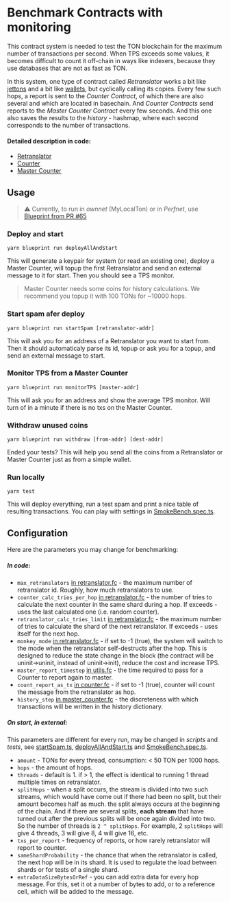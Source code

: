 # Benchmark Contracts with monitoring

This contract system is needed to test the TON blockchain for the maximum
number of transactions per second. When TPS exceeds some values, it
becomes difficult to count it off-chain in ways like indexers, because
they use databases that are not as fast as TON.

In this system, one type of contract called _Retranslator_ works a bit
like
[jettons](https://github.com/ton-blockchain/TEPs/blob/master/text/0074-jettons-standard.md)
and a bit like
[wallets](https://ton-community.github.io/tutorials/01-wallet/), but
cyclically calling its copies. Every few such hops, a report is sent to
the _Counter Contract_, of which there are also several and which are
located in basechain. And _Counter Contracts_ send reports to the _Master
Counter Contract_ every few seconds. And this one also saves the results
to the _history_ - hashmap, where each second corresponds to the number of
transactions.

#### Detailed description in code:

-   [Retranslator](contracts/counter.fc)
-   [Counter](contracts/counter.fc)
-   [Master Counter](contracts/counter.fc)

## Usage

> ⚠️ Currently, to run in _ownnet_ (MyLocalTon) or in _Perfnet_, use
> [Blueprint from PR #65](https://github.com/ton-org/blueprint/pull/65)

### Deploy and start

`yarn blueprint run deployAllAndStart`

This will generate a keypair for system (or read an existing one), deploy
a Master Counter, will topup the first Retranslator and send an external
message to it for start. Then you should see a TPS monitor.

> Master Counter needs some coins for history calculations. We recommend
> you topup it with 100 TONs for ~10000 hops.

### Start spam afer deploy

`yarn blueprint run startSpam [retranslator-addr]`

This will ask you for an address of a Retranslator you want to start from.
Then it should automaticaly parse its id, topup or ask you for a topup,
and send an external message to start.

### Monitor TPS from a Master Counter

`yarn blueprint run monitorTPS [master-addr]`

This will ask you for an address and show the average TPS monitor. Will
turn of in a minute if there is no txs on the Master Counter.

### Withdraw unused coins

`yarn blueprint run withdraw [from-addr] [dest-addr]`

Ended your tests? This will help you send all the coins from
a Retranslator or Master Counter just as from a simple wallet.

### Run locally

`yarn test`

This will deploy everything, run a test spam and print a nice table of
resulting transactions. You can play with settings in
[SmokeBench.spec.ts](tests/SmokeBench.spec.ts#L18-L24).

## Configuration

Here are the parameters you may change for benchmarking:

##### In code:

-   `max_retranslators` [in
    retranslator.fc](contracts/retranslator.fc#L19) - the maximum number
    of retranslator id. Roughly, how much retranslators to use.
-   `counter_calc_tries_per_hop` [in retranslator.fc](contracts/retranslator.fc#L20) -
    the number of tries to calculate the next counter in the same shard during a hop.
    If exceeds - uses the last calculated one (i.e. random counter).
-   `retranslator_calc_tries_limit` [in retranslator.fc](contracts/retranslator.fc#L21) -
    the maximum number of tries to calculate the shard of the next retranslator.
    If exceeds - uses itself for the next hop.
-   `monkey_mode` [in retranslator.fc](contracts/retranslator.fc#L18) - if
    set to -1 (true), the system will switch to the mode when the
    retranslator self-destructs after the hop. This is designed to reduce
    the state change in the block (the contract will be uninit-\>uninit,
    instead of uninit-\>init), reduce the cost and increase TPS.
-   `master_report_timestep` [in utils.fc](contracts/imports/utils.fc#L3) -
    the time required to pass for a Counter to report again to master.
-   `count_report_as_tx` [in counter.fc](contracts/counter.fc#L18) - if
    set to -1 (true), counter will count the message from the retranslator
    as hop.
-   `history_step` [in
    master\_counter.fc](contracts/master_counter.fc#L13) - the
    discreteness with which transactions will be written in the history
    dictionary.

##### On start, in external:

This parameters are different for every run, may be changed in _scripts_
and _tests_, see [startSpam.ts](scripts/startSpam.ts#L6-L12),
[deployAllAndStart.ts](scripts/deployAllAndStart.ts#L7-L13) and
[SmokeBench.spec.ts](tests/SmokeBench.spec.ts#L18-L24).

-   `amount` - TONs for every thread, consumption: < 50 TON per 1000 hops.
-   `hops` - the amount of hops.
-   `threads` - default is 1. if > 1, the effect is identical to running
    1 thread multiple times on retranslator.
-   `splitHops` - when a split occurs, the stream is divided into two such
    streams, which would have come out if there had been no split, but their
    amount becomes half as much. the split always occurs at the beginning of
    the chain. And if there are several splits, **each stream** that have
    turned out after the previous splits will be once again divided into
    two. So the number of threads is `2 ^ splitHops`. For example,
    2 `splitHops` will give 4 threads, 3 will give 8, 4 will give 16, etc.
-   `txs_per_report` - frequency of reports, or how rarely retranslator
    will report to counter.
-   `sameShardProbability` - the chance that when the retranslator is
    called, the next hop will be in its shard. It is used to regulate the
    load between shards or for tests of a single shard.
-   `extraDataSizeBytesOrRef` - you can add extra data for every hop
    message. For this, set it ot a number of bytes to add, or to
    a reference cell, which will be added to the message.
